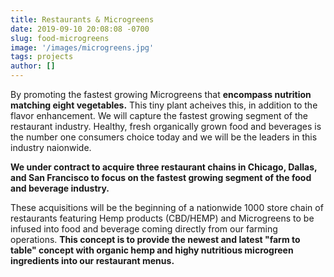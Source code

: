```yaml
---
title: Restaurants & Microgreens
date: 2019-09-10 20:08:08 -0700
slug: food-microgreens
image: '/images/microgreens.jpg'
tags: projects
author: []
---
```

 By promoting the fastest growing Microgreens that **encompass nutrition matching eight vegetables.** This tiny plant acheives this, in addition to the flavor enhancement. We will capture the fastest growing segment of the restaurant industry. Healthy, fresh organically grown food and beverages is the number one consumers choice today and we will be the leaders in this industry naionwide.

**We under contract to acquire three restaurant chains in Chicago, Dallas, and San Francisco to focus on the fastest growing segment of the food and beverage industry.**

 These acquisitions will be the beginning of a nationwide 1000 store chain of restaurants featuring Hemp products (CBD/HEMP) and Microgreens to be infused into food and beverage coming directly from our farming operations. 
 **This concept is to provide the newest and latest "farm to table" concept with organic hemp and highy nutritious microgreen ingredients into our restaurant menus.**
 
 